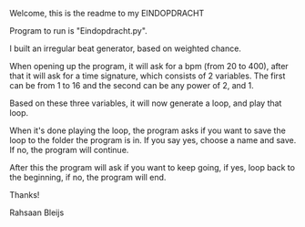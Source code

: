 Welcome, this is the readme to my EINDOPDRACHT

Program to run is "Eindopdracht.py".

I built an irregular beat generator, based on weighted chance.

When opening up the program, it will ask for a bpm (from 20 to 400), after that
it will ask for a time signature, which consists of 2 variables. The first can be
from 1 to 16 and the second can be any power of 2, and 1.

Based on these three variables, it will now generate a loop, and play that loop.

When it's done playing the loop, the program asks if you want to save the loop
to the folder the program is in. If you say yes, choose a name and save. If no,
the program will continue.

After this the program will ask if you want to keep going, if yes, loop back to
the beginning, if no, the program will end.

Thanks!

Rahsaan Bleijs
